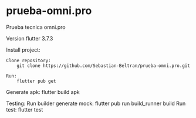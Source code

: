 # prueba-omni.pro
Prueba tecnica omni.pro

Version flutter 3.7.3

Install project:

    Clone repository:
        git clone https://github.com/Sebastian-Beltran/prueba-omni.pro.git

    Run:
        flutter pub get

Generate apk:
    flutter build apk

Testing:
    Run builder generate mock:
        flutter pub run build_runner build
    Run test:
        flutter test